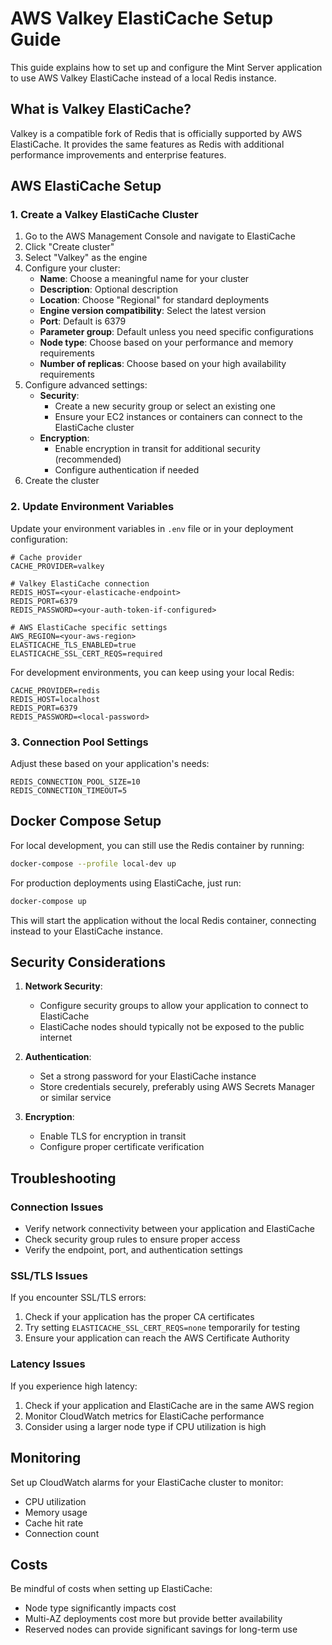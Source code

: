 # AWS Valkey ElastiCache Setup Guide

This guide explains how to set up and configure the Mint Server application to use AWS Valkey ElastiCache instead of a local Redis instance.

## What is Valkey ElastiCache?

Valkey is a compatible fork of Redis that is officially supported by AWS ElastiCache. It provides the same features as Redis with additional performance improvements and enterprise features.

## AWS ElastiCache Setup

### 1. Create a Valkey ElastiCache Cluster

1. Go to the AWS Management Console and navigate to ElastiCache
2. Click "Create cluster"
3. Select "Valkey" as the engine
4. Configure your cluster:
   - **Name**: Choose a meaningful name for your cluster
   - **Description**: Optional description
   - **Location**: Choose "Regional" for standard deployments
   - **Engine version compatibility**: Select the latest version
   - **Port**: Default is 6379
   - **Parameter group**: Default unless you need specific configurations
   - **Node type**: Choose based on your performance and memory requirements
   - **Number of replicas**: Choose based on your high availability requirements
5. Configure advanced settings:
   - **Security**:
     - Create a new security group or select an existing one
     - Ensure your EC2 instances or containers can connect to the ElastiCache cluster
   - **Encryption**:
     - Enable encryption in transit for additional security (recommended)
     - Configure authentication if needed
6. Create the cluster

### 2. Update Environment Variables

Update your environment variables in `.env` file or in your deployment configuration:

```
# Cache provider
CACHE_PROVIDER=valkey

# Valkey ElastiCache connection
REDIS_HOST=<your-elasticache-endpoint>
REDIS_PORT=6379
REDIS_PASSWORD=<your-auth-token-if-configured>

# AWS ElastiCache specific settings
AWS_REGION=<your-aws-region>
ELASTICACHE_TLS_ENABLED=true
ELASTICACHE_SSL_CERT_REQS=required
```

For development environments, you can keep using your local Redis:
```
CACHE_PROVIDER=redis
REDIS_HOST=localhost
REDIS_PORT=6379
REDIS_PASSWORD=<local-password>
```

### 3. Connection Pool Settings

Adjust these based on your application's needs:

```
REDIS_CONNECTION_POOL_SIZE=10
REDIS_CONNECTION_TIMEOUT=5
```

## Docker Compose Setup

For local development, you can still use the Redis container by running:

```bash
docker-compose --profile local-dev up
```

For production deployments using ElastiCache, just run:

```bash
docker-compose up
```

This will start the application without the local Redis container, connecting instead to your ElastiCache instance.

## Security Considerations

1. **Network Security**: 
   - Configure security groups to allow your application to connect to ElastiCache
   - ElastiCache nodes should typically not be exposed to the public internet

2. **Authentication**:
   - Set a strong password for your ElastiCache instance
   - Store credentials securely, preferably using AWS Secrets Manager or similar service

3. **Encryption**:
   - Enable TLS for encryption in transit
   - Configure proper certificate verification

## Troubleshooting

### Connection Issues

- Verify network connectivity between your application and ElastiCache
- Check security group rules to ensure proper access
- Verify the endpoint, port, and authentication settings

### SSL/TLS Issues

If you encounter SSL/TLS errors:

1. Check if your application has the proper CA certificates
2. Try setting `ELASTICACHE_SSL_CERT_REQS=none` temporarily for testing
3. Ensure your application can reach the AWS Certificate Authority

### Latency Issues

If you experience high latency:

1. Check if your application and ElastiCache are in the same AWS region
2. Monitor CloudWatch metrics for ElastiCache performance
3. Consider using a larger node type if CPU utilization is high

## Monitoring

Set up CloudWatch alarms for your ElastiCache cluster to monitor:

- CPU utilization
- Memory usage
- Cache hit rate
- Connection count

## Costs

Be mindful of costs when setting up ElastiCache:

- Node type significantly impacts cost
- Multi-AZ deployments cost more but provide better availability
- Reserved nodes can provide significant savings for long-term use